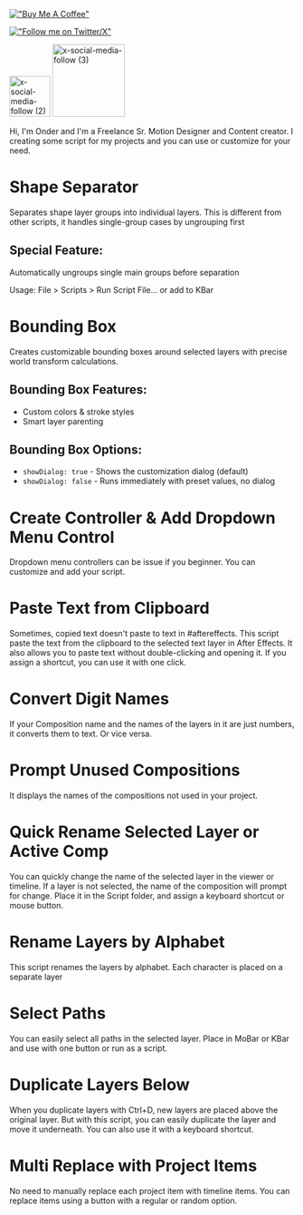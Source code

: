 [!["Buy Me A Coffee"](https://www.buymeacoffee.com/assets/img/custom_images/orange_img.png)](https://www.buymeacoffee.com/onderk_motion)


[!["Follow me on Twitter/X"](https://github.com/user-attachments/assets/afdd6b11-0b28-4206-9160-fa3575194781)](https://x.com/onderk_motion)


<img width="72" height="72" alt="x-social-media-follow (2)" src="https://github.com/user-attachments/assets/781680b1-1225-4a77-9838-351e1a5df915" />

<img width="128" height="128" alt="x-social-media-follow (3)" src="https://github.com/user-attachments/assets/724ca0fc-43c5-473c-b840-ab00670e57cd" />



Hi, I'm Onder and I'm a Freelance Sr. Motion Designer and Content creator.
I creating some script for my projects and you can use or customize for your need.

# **Shape Separator**
Separates shape layer groups into individual layers. This is different from other scripts, it handles single-group cases by ungrouping first

## Special Feature: ## 
Automatically ungroups single main groups before separation

Usage: File > Scripts > Run Script File... or add to KBar

# **Bounding Box**
Creates customizable bounding boxes around selected layers with precise world transform calculations.

## Bounding Box Features: 
- Custom colors & stroke styles 
- Smart layer parenting

## Bounding Box Options:
- `showDialog: true` - Shows the customization dialog (default)
- `showDialog: false` - Runs immediately with preset values, no dialog


# **Create Controller & Add Dropdown Menu Control**
Dropdown menu controllers can be issue if you beginner. You can customize and add your script.

# **Paste Text from Clipboard**
Sometimes, copied text doesn't paste to text in #aftereffects. 
This script paste the text from the clipboard to the selected text layer in After Effects. 
It also allows you to paste text without double-clicking and opening it. If you assign a shortcut, you can use it with one click. 

# **Convert Digit Names**
If your Composition name and the names of the layers in it are just numbers, it converts them to text. Or vice versa.

# **Prompt Unused Compositions**
It displays the names of the compositions not used in your project.

# **Quick Rename Selected Layer or Active Comp**
You can quickly change the name of the selected layer in the viewer or timeline. 
If a layer is not selected, the name of the composition will prompt for change.
Place it in the Script folder, and assign a keyboard shortcut or mouse button.

# **Rename Layers by Alphabet**
This script renames the layers by alphabet. Each character is placed on a separate layer

# **Select Paths**
You can easily select all paths in the selected layer.
Place in MoBar or KBar and use with one button or run as a script. 

# **Duplicate Layers Below**
When you duplicate layers with Ctrl+D, new layers are placed above the original layer.
But with this script, you can easily duplicate the layer and move it underneath. You can also use it with a keyboard shortcut.

# **Multi Replace with Project Items**
No need to manually replace each project item with timeline items. 
You can replace items using a button with a regular or random option.


